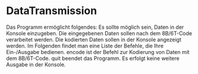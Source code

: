 # DataTransmission
Das Programm ermöglicht folgendes:
Es sollte möglich sein, Daten in der Konsole einzugeben.
Die eingegebenen Daten sollen nach dem 8B/6T-Code verarbeitet werden.
Die kodierten Daten sollen in der Konsole angezeigt werden.
Im Folgenden findet man eine Liste der Befehle, die Ihre Ein-/Ausgabe bedienen.
encode ist der Befehl zur Kodierung von Daten mit dem 8B/6T-Code.
quit beendet das Programm. Es erfolgt keine weitere Ausgabe in der Konsole.
